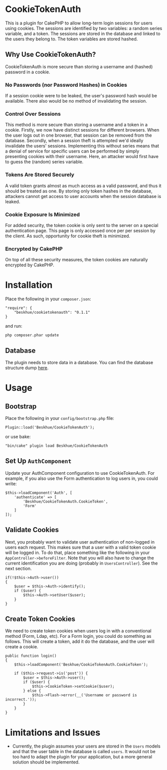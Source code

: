 # CookieTokenAuth

This is a plugin for CakePHP to allow long-term login sessions for users using cookies. The sessions are identified by two variables: a random series variable, and a token. The sessions are stored in the database and linked to the users they belong to. The token variables are stored hashed. 

## Why Use CookieTokenAuth?

CookieTokenAuth is more secure than storing a username and (hashed) password in a cookie. 

### No Passwords (nor Password Hashes) in Cookies
If a session cookie were to be leaked, the user's password hash would be available. There also would be no method of invalidating the session.

### Control Over Sessions
This method is more secure than storing a username and a token in a cookie. Firstly, we now have distinct sessions for different browsers. When the user logs out in one browser, that session can be removed from the database. Secondly, when a session theft is attempted we'd ideally invalidate the users' sessions. Implementing this without series means that a denial of service for specific users can be performed by simply presenting cookies with their username. Here, an attacker would first have to guess the (random) series variable.

### Tokens Are Stored Securely
A valid token grants almost as much access as a valid password, and thus it should be treated as one. By storing only token hashes in the database, attackers cannot get access to user accounts when the session database is leaked. 

### Cookie Exposure Is Minimized
For added security, the token cookie is only sent to the server on a special authentication page. This page is only accessed once per per session by the client. As such, opportunity for cookie theft is minimized.

### Encrypted by CakePHP
On top of all these security measures, the token cookies are naturally encrypted by CakePHP.

# Installation
Place the following in your `composer.json`:
```
"require": {
    "beskhue/cookietokenauth": "0.1.1"
}
```

and run:
```
php composer.phar update
```

## Database
The plugin needs to store data in a database. You can find the database structure dump [here](https://github.com/Beskhue/CookieTokenAuth/blob/master/db.sql).

# Usage
## Bootstrap
Place the following in your `config/bootstrap.php` file:
```
Plugin::load('Beskhue/CookieTokenAuth');
```

or use bake:
```
"bin/cake" plugin load Beskhue/CookieTokenAuth
```

## Set Up `AuthComponent`
Update your AuthComponent configuration to use CookieTokenAuth. For example, if you also use the Form authentication to log users in, you could write:
```
$this->loadComponent('Auth', [
    'authenticate' => [
        'Beskhue/CookieTokenAuth.CookieToken',
        'Form'
    ]
]);
```

## Validate Cookies
Next, you probably want to validate user authentication of non-logged in users each request. This makes sure that a user with a valid token cookie will be logged in. To do that, place something like the following in your `AppController->beforeFilter`. Note that you will also have to change the current identification you are doing (probably in `UsersController`). See the next section.

```
if(!$this->Auth->user())
{
    $user = $this->Auth->identify();
    if ($user) {
        $this->Auth->setUser($user);
    } 
}  
```

## Create Token Cookies
We need to create token cookies when users log in with a conventional method (Form, Ldap, etc). For a Form login, you could do something as follows. This will create a token, add it do the database, and the user will create a cookie.

```
public function login()
{
    $this->loadComponent('Beskhue/CookieTokenAuth.CookieToken');

    if ($this->request->is('post')) {
        $user = $this->Auth->user();
        if ($user) {
            $this->CookieToken->setCookie($user);
        } else {
            $this->Flash->error(__('Username or password is incorrect.'));
        }
    }
}
```

# Limitations and Issues
- Currently, the plugin assumes your users are stored in the `Users` models and that the user table in the database is called `users`. It would not be too hard to adapt the plugin for your application, but a more general solution should be implemented.
